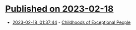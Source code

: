 # [Published on 2023-02-18](index.md)

* [2023-02-18, 01:37:44](https://news.ycombinator.com/item?id=34842962) - [Childhoods of Exceptional People](https://www.lesswrong.com/posts/CYN7swrefEss4e3Qe/childhoods-of-exceptional-people)
